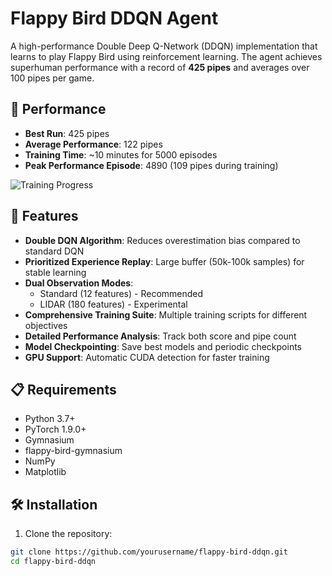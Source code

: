 # Flappy Bird DDQN Agent

A high-performance Double Deep Q-Network (DDQN) implementation that learns to play Flappy Bird using reinforcement learning. The agent achieves superhuman performance with a record of **425 pipes** and averages over 100 pipes per game.



## 🎯 Performance

- **Best Run**: 425 pipes
- **Average Performance**: 122 pipes
- **Training Time**: ~10 minutes for 5000 episodes
- **Peak Performance Episode**: 4890 (109 pipes during training)

![Training Progress](training_progress_ep4900.png)

## 🚀 Features

- **Double DQN Algorithm**: Reduces overestimation bias compared to standard DQN
- **Prioritized Experience Replay**: Large buffer (50k-100k samples) for stable learning
- **Dual Observation Modes**: 
  - Standard (12 features) - Recommended
  - LIDAR (180 features) - Experimental
- **Comprehensive Training Suite**: Multiple training scripts for different objectives
- **Detailed Performance Analysis**: Track both score and pipe count
- **Model Checkpointing**: Save best models and periodic checkpoints
- **GPU Support**: Automatic CUDA detection for faster training

## 📋 Requirements

- Python 3.7+
- PyTorch 1.9.0+
- Gymnasium
- flappy-bird-gymnasium
- NumPy
- Matplotlib

## 🛠️ Installation

1. Clone the repository:
```bash
git clone https://github.com/yourusername/flappy-bird-ddqn.git
cd flappy-bird-ddqn
